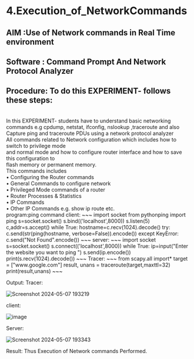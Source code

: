 # 4.Execution_of_NetworkCommands
## AIM :Use of Network commands in Real Time environment
## Software : Command Prompt And Network Protocol Analyzer
## Procedure: To do this EXPERIMENT- follows these steps:
<BR>
In this EXPERIMENT- students have to understand basic networking commands e.g cpdump, netstat, ifconfig, nslookup ,traceroute and also Capture ping and traceroute PDUs using a network protocol analyzer 
<BR>
All commands related to Network configuration which includes how to switch to privilege mode
<BR>
and normal mode and how to configure router interface and how to save this configuration to
<BR>
flash memory or permanent memory.
<BR>
This commands includes
<BR>
• Configuring the Router commands
<BR>
• General Commands to configure network
<BR>
• Privileged Mode commands of a router 
<BR>
• Router Processes & Statistics
<BR>
• IP Commands
<BR>
• Other IP Commands e.g. show ip route etc.
<BR>
program:ping command
client:
~~~
import socket 
from pythonping import ping 
s=socket.socket() 
s.bind(('localhost',8000)) 
s.listen(5) 
c,addr=s.accept() 
while True: 
    hostname=c.recv(1024).decode() 
    try: 
        c.send(str(ping(hostname, verbose=False)).encode()) 
    except KeyError: 
        c.send("Not Found".encode()) 
~~~      
server:
~~~
import socket 
s=socket.socket() 
s.connect(('localhost',8000)) 
while True: 
    ip=input("Enter the website you want to ping ") 
    s.send(ip.encode()) 
    print(s.recv(1024).decode()) 
~~~
Tracer:
~~~
from scapy.all import* 
target = ["www.google.com"] 
result, unans = traceroute(target,maxttl=32) 
print(result,unans) 
~~~

Output:
Tracer:

![Screenshot 2024-05-07 193219](https://github.com/vijayashreeb14/4.Execution_of_NetworkCommends/assets/161238151/e495f43d-bf7f-4d08-8536-179dbb5de9a3)

client:

![image](https://github.com/vijayashreeb14/4.Execution_of_NetworkCommends/assets/161238151/7952a040-9c65-45a9-94e0-b3a76ef5bf16)

Server:

![Screenshot 2024-05-07 193343](https://github.com/vijayashreeb14/4.Execution_of_NetworkCommends/assets/161238151/a4b3ff6a-6a9a-44a0-9940-7a2f0e310641)

Result:
Thus Execution of Network commands Performed.
